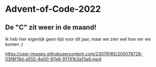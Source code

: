 # Advent-of-Code-2022
## De "C" zit weer in de maand!
Ik heb hier eigenlijk geen tijd voor dit jaar, maar we zien wel hoe ver we komen :)




https://user-images.githubusercontent.com/23078165/205078728-03f8f19d-a555-4e00-97e6-91791b3af3a6.mp4

